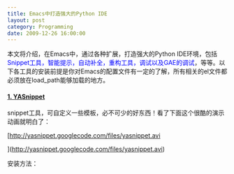 ```yaml
---
title: Emacs中打造强大的Python IDE
layout: post
category: Programming
date: 2009-12-26 16:00:00
---
```


本文将介绍，在Emacs中，通过各种扩展，打造强大的Python IDE环境，包括<span style="color: #0000ff;">Snippet工具，智能提示，自动补全，重构工具，调试以及GAE的调试</span>，等等。以下各工具的安装前提是你对Emacs的配置文件有一定的了解，所有相关的el文件都必须放在load_path能够加载的地方。

#### <span>[1. YASnippet](http://code.google.com/p/yasnippet/) </span>

snippet工具，可自定义一些模板，必不可少的好东西！看了下面这个很酷的演示动画就明白了：
  
[http://yasnippet.googlecode.com/files/yasnippet.avi

](http://yasnippet.googlecode.com/files/yasnippet.avi)

安装方法：

<div class="cnblogs_code"><div><!--

Code highlighting produced by Actipro CodeHighlighter (freeware)
http://www.CodeHighlighter.com/

--><span style="color: #000000;">(</span><span style="color: #0000ff;">require</span><span style="color: #000000;">&nbsp;</span><span style="color: #000000; font-weight: bold;">'</span><span style="color: #000000; font-weight: bold;">yasnippet)
(yas/initialize)
(yas/load-directory&nbsp;"~/.emacs.d/plugins/yasnippet-0.6.1c/snippets")</span></div></div>

#### [
2. AutoComplete](http://www.emacswiki.org/emacs/AutoComplete)

自动完成工具，会像VS里一样，弹出一个列表框让你去选择。

![](http://www.emacswiki.org/pics/static/AutoCompleteScreenshot.png)'

安装方法：
<div class="cnblogs_code" onclick="cnblogs_code_show('af09c201-90fc-4bbd-95f8-878f5b7405e9')">![](http://images.cnblogs.com/OutliningIndicators/ContractedBlock.gif)<div id="cnblogs_code_open_af09c201-90fc-4bbd-95f8-878f5b7405e9"><div><!--

Code highlighting produced by Actipro CodeHighlighter (freeware)
http://www.CodeHighlighter.com/

--><span style="color: #000000;">(</span><span style="color: #0000ff;">require</span><span style="color: #000000;">&nbsp;</span><span style="color: #000000; font-weight: bold;">'</span><span style="color: #000000; font-weight: bold;">auto-complete)
(require&nbsp;</span><span style="color: #000000; font-weight: bold;">'</span><span style="color: #000000;">auto</span><span style="color: #000000;">-</span><span style="color: #000000;">complete</span><span style="color: #000000;">-</span><span style="color: #000000;">config)
(global</span><span style="color: #000000;">-</span><span style="color: #000000;">auto</span><span style="color: #000000;">-</span><span style="color: #000000;">complete</span><span style="color: #000000;">-</span><span style="color: #000000;">mode&nbsp;t)
(setq</span><span style="color: #000000;">-</span><span style="color: #000000;">default&nbsp;ac</span><span style="color: #000000;">-</span><span style="color: #000000;">sources&nbsp;</span><span style="color: #000000; font-weight: bold;">'</span><span style="color: #000000; font-weight: bold;">(ac-source-words-in-same-mode-buffers))
(add-hook&nbsp;</span><span style="color: #000000; font-weight: bold;">'</span><span style="color: #000000;">emacs</span><span style="color: #000000;">-</span><span style="color: #000000;">lisp</span><span style="color: #000000;">-</span><span style="color: #000000;">mode</span><span style="color: #000000;">-</span><span style="color: #000000;">hook&nbsp;(lambda&nbsp;()&nbsp;(add</span><span style="color: #000000;">-</span><span style="color: #000000;">to</span><span style="color: #000000;">-</span><span style="color: #000000;">list&nbsp;</span><span style="color: #000000; font-weight: bold;">'</span><span style="color: #000000; font-weight: bold;">ac-sources&nbsp;</span><span style="color: #000000; font-weight: bold;">'</span><span style="color: #000000;">ac</span><span style="color: #000000;">-</span><span style="color: #000000;">source</span><span style="color: #000000;">-</span><span style="color: #000000;">symbols)))
(add</span><span style="color: #000000;">-</span><span style="color: #000000;">hook&nbsp;</span><span style="color: #000000; font-weight: bold;">'</span><span style="color: #000000; font-weight: bold;">auto-complete-mode-hook&nbsp;(lambda&nbsp;()&nbsp;(add-to-list&nbsp;</span><span style="color: #000000; font-weight: bold;">'</span><span style="color: #000000;">ac</span><span style="color: #000000;">-</span><span style="color: #000000;">sources&nbsp;</span><span style="color: #000000; font-weight: bold;">'</span><span style="color: #000000; font-weight: bold;">ac-source-filename)))
(set-face-background&nbsp;</span><span style="color: #000000; font-weight: bold;">'</span><span style="color: #000000;">ac</span><span style="color: #000000;">-</span><span style="color: #000000;">candidate</span><span style="color: #000000;">-</span><span style="color: #000000;">face&nbsp;</span><span style="color: #000000; font-weight: bold;">"</span><span style="color: #000000; font-weight: bold;">lightgray</span><span style="color: #000000; font-weight: bold;">"</span><span style="color: #000000;">)
(set</span><span style="color: #000000;">-</span><span style="color: #000000;">face</span><span style="color: #000000;">-</span><span style="color: #000000;">underline&nbsp;</span><span style="color: #000000; font-weight: bold;">'</span><span style="color: #000000; font-weight: bold;">ac-candidate-face&nbsp;"darkgray")
(set-face-background&nbsp;</span><span style="color: #000000; font-weight: bold;">'</span><span style="color: #000000;">ac</span><span style="color: #000000;">-</span><span style="color: #000000;">selection</span><span style="color: #000000;">-</span><span style="color: #000000;">face&nbsp;</span><span style="color: #000000; font-weight: bold;">"</span><span style="color: #000000; font-weight: bold;">steelblue</span><span style="color: #000000; font-weight: bold;">"</span><span style="color: #000000;">) ;;; </span>**<span style="color: #008000;">设置比上面截图中更好看的背景颜色</span>**<span style="color: #000000;">
(define</span><span style="color: #000000;">-</span><span style="color: #000000;">key&nbsp;ac</span><span style="color: #000000;">-</span><span style="color: #000000;">completing</span><span style="color: #000000;">-</span><span style="color: #0000ff;">map</span><span style="color: #000000;">&nbsp;</span><span style="color: #000000; font-weight: bold;">"</span><span style="color: #000000; font-weight: bold;">\M-n</span><span style="color: #000000; font-weight: bold;">"</span><span style="color: #000000;">&nbsp;</span><span style="color: #000000; font-weight: bold;">'</span><span style="color: #000000; font-weight: bold;">ac-next)&nbsp;&nbsp;;;;&nbsp;</span><span style="color: #008000; font-weight: bold;">列表中通过按M-n来向下移动</span><span style="color: #000000; font-weight: bold;">
(define-key&nbsp;ac-completing-map&nbsp;"\M-p"&nbsp;</span><span style="color: #000000; font-weight: bold;">'</span><span style="color: #000000;">ac</span><span style="color: #000000;">-</span><span style="color: #000000;">previous)
(setq&nbsp;ac</span><span style="color: #000000;">-</span><span style="color: #000000;">auto</span><span style="color: #000000;">-</span><span style="color: #000000;">start&nbsp;</span><span style="color: #800000;">2</span><span style="color: #000000;">)
(setq&nbsp;ac</span><span style="color: #000000;">-</span><span style="color: #000000;">dwim&nbsp;t)
(define</span><span style="color: #000000;">-</span><span style="color: #000000;">key&nbsp;ac</span><span style="color: #000000;">-</span><span style="color: #000000;">mode</span><span style="color: #000000;">-</span><span style="color: #0000ff;">map</span><span style="color: #000000;">&nbsp;(kbd&nbsp;</span><span style="color: #000000; font-weight: bold;">"</span><span style="color: #000000; font-weight: bold;">M-TAB</span><span style="color: #000000; font-weight: bold;">"</span><span style="color: #000000;">)&nbsp;</span><span style="color: #000000; font-weight: bold;">'</span><span style="color: #000000; font-weight: bold;">auto-complete)</span></div></div></div>

#### <span>[
3. Rope and Ropemacs](http://rope.sourceforge.net/ropemacs.html)     </span>

非常棒的重构工具，比如rename,move,extract method等等。还有非常好用的goto difinition(跳到定义)，show documents(显示文档)等等。安装Ropemacs前，必须先安装[rope](http://rope.sf.net/)和[pymacs](http://pymacs.progiciels-bpi.ca/pymacs.html) 。
  
[**rope**](http://rope.sf.net/)的安装方法：
<div class="cnblogs_code"><div><!--

Code highlighting produced by Actipro CodeHighlighter (freeware)
http://www.CodeHighlighter.com/

--><span style="color: #000000;">python&nbsp;setup.py install</span></div></div>
  
[**pymacs**](http://pymacs.progiciels-bpi.ca/pymacs.html)的安装方法：

<div class="cnblogs_code"><div><!--

Code highlighting produced by Actipro CodeHighlighter (freeware)
http://www.CodeHighlighter.com/

--><span style="color: #000000;">python&nbsp;setup.py&nbsp;install</span></div></div>

.emacs中：
<div class="cnblogs_code"><div><!--

Code highlighting produced by Actipro CodeHighlighter (freeware)
http://www.CodeHighlighter.com/

--><span style="color: #000000;">(autoload&nbsp;</span><span style="color: #000000; font-weight: bold;">'</span><span style="color: #000000; font-weight: bold;">pymacs-apply&nbsp;"pymacs")
(autoload&nbsp;</span><span style="color: #000000; font-weight: bold;">'</span><span style="color: #000000;">pymacs</span><span style="color: #000000;">-</span><span style="color: #000000;">call&nbsp;</span><span style="color: #000000; font-weight: bold;">"</span><span style="color: #000000; font-weight: bold;">pymacs</span><span style="color: #000000; font-weight: bold;">"</span><span style="color: #000000;">)
(autoload&nbsp;</span><span style="color: #000000; font-weight: bold;">'</span><span style="color: #000000; font-weight: bold;">pymacs-eval&nbsp;"pymacs"&nbsp;nil&nbsp;t)
(autoload&nbsp;</span><span style="color: #000000; font-weight: bold;">'</span><span style="color: #000000;">pymacs</span><span style="color: #000000;">-</span><span style="color: #0000ff;">exec</span><span style="color: #000000;">&nbsp;</span><span style="color: #000000; font-weight: bold;">"</span><span style="color: #000000; font-weight: bold;">pymacs</span><span style="color: #000000; font-weight: bold;">"</span><span style="color: #000000;">&nbsp;nil&nbsp;t)
(autoload&nbsp;</span><span style="color: #000000; font-weight: bold;">'</span><span style="color: #000000; font-weight: bold;">pymacs-load&nbsp;"pymacs"&nbsp;nil&nbsp;t)</span></div></div>

**[Ropmacs](http://rope.sourceforge.net/ropemacs.html)**的安装方法：

<div class="cnblogs_code"><div><!--

Code highlighting produced by Actipro CodeHighlighter (freeware)
http://www.CodeHighlighter.com/

--><span style="color: #000000;">python&nbsp;setup.py&nbsp;install</span></div></div>

.emacs中：

<div class="cnblogs_code"><div><!--

Code highlighting produced by Actipro CodeHighlighter (freeware)
http://www.CodeHighlighter.com/

--><span style="color: #000000;">(pymacs</span><span style="color: #000000;">-</span><span style="color: #000000;">load&nbsp;</span><span style="color: #000000; font-weight: bold;">"</span><span style="color: #000000; font-weight: bold;">ropemacs</span><span style="color: #000000; font-weight: bold;">"</span><span style="color: #000000;">&nbsp;</span><span style="color: #000000; font-weight: bold;">"</span><span style="color: #000000; font-weight: bold;">rope-</span><span style="color: #000000; font-weight: bold;">"</span><span style="color: #000000;">)
(setq&nbsp;ropemacs</span><span style="color: #000000;">-</span><span style="color: #000000;">enable</span><span style="color: #000000;">-</span><span style="color: #000000;">autoimport&nbsp;t)</span></div></div>

#### [
4. pycomplete](http://www.rwdev.eu/articles/emacspyeng)

一个更加强大的智能提示工具，比如，输入time.cl 然后按TAB键，会列出time模块所有cl开头的函数名。在调用函数时，还会在mini buffer中提示函数的参数类型。这个东西需要先安装pymacs。

安装方法：

1. 拷贝 [python-mode.el](http://www.rwdev.eu/python/pycomplete/python-mode.el) and [pycomplete.el](http://www.rwdev.eu/python/pycomplete/pycomplete.el) 到Emacs的load_path中。

2. 拷贝  [pycomplete.py](http://www.rwdev.eu/python/pycomplete/pycomplete.py) 到<cite>PYTHONPATH</cite> (比如： c:/<cite>python25/Lib/site-packages</cite>)

3. .emacs中添加：

<div class="cnblogs_code" onclick="cnblogs_code_show('b63ff589-0b0f-4325-8fd6-8790b097202d')">![](http://images.cnblogs.com/OutliningIndicators/ContractedBlock.gif)<div id="cnblogs_code_open_b63ff589-0b0f-4325-8fd6-8790b097202d"><div><!--

Code highlighting produced by Actipro CodeHighlighter (freeware)
http://www.CodeHighlighter.com/

--><span style="color: #000000;">(</span><span style="color: #0000ff;">require</span><span style="color: #000000;">&nbsp;</span><span style="color: #000000; font-weight: bold;">'</span><span style="color: #000000; font-weight: bold;">pycomplete)
(setq&nbsp;auto-mode-alist&nbsp;(cons&nbsp;</span><span style="color: #000000; font-weight: bold;">'</span><span style="color: #000000;">(</span><span style="color: #000000; font-weight: bold;">"</span><span style="color: #000000; font-weight: bold;">\\.py$</span><span style="color: #000000; font-weight: bold;">"</span><span style="color: #000000;">&nbsp;</span><span style="color: #000000;">.</span><span style="color: #000000;">&nbsp;python</span><span style="color: #000000;">-</span><span style="color: #000000;">mode)&nbsp;auto</span><span style="color: #000000;">-</span><span style="color: #000000;">mode</span><span style="color: #000000;">-</span><span style="color: #000000;">alist))
(autoload&nbsp;</span><span style="color: #000000; font-weight: bold;">'</span><span style="color: #000000; font-weight: bold;">python-mode&nbsp;"python-mode"&nbsp;"Python&nbsp;editing&nbsp;mode."&nbsp;t)
(setq&nbsp;interpreter-mode-alist(cons&nbsp;</span><span style="color: #000000; font-weight: bold;">'</span><span style="color: #000000;">(</span><span style="color: #000000; font-weight: bold;">"</span><span style="color: #000000; font-weight: bold;">python</span><span style="color: #000000; font-weight: bold;">"</span><span style="color: #000000;">&nbsp;</span><span style="color: #000000;">.</span><span style="color: #000000;">&nbsp;python</span><span style="color: #000000;">-</span><span style="color: #000000;">mode)
&nbsp;&nbsp;&nbsp;&nbsp;&nbsp;&nbsp;&nbsp;&nbsp;&nbsp;&nbsp;&nbsp;&nbsp;&nbsp;&nbsp;&nbsp;&nbsp;&nbsp;&nbsp;&nbsp;&nbsp;&nbsp;&nbsp;&nbsp;&nbsp;&nbsp;&nbsp;&nbsp;interpreter</span><span style="color: #000000;">-</span><span style="color: #000000;">mode</span><span style="color: #000000;">-</span><span style="color: #000000;">alist))</span></div></div></div>

#### 5. pdb调试

在Emacs中，通过M-x pdb可调出pdb对python代码进行调试。但是发现在Windows系统中，总进入不了调试模式。主要原因有：

1. windows中，找不到pdb.py位置。需自己制定pdb的路径。可以通过下面的方法设置pdb的路径：
<div class="cnblogs_code" onclick="cnblogs_code_show('5223831d-7326-4397-84e7-3797b11b65ec')">![](http://images.cnblogs.com/OutliningIndicators/ContractedBlock.gif)<div id="cnblogs_code_open_5223831d-7326-4397-84e7-3797b11b65ec"><div><!--

Code highlighting produced by Actipro CodeHighlighter (freeware)
http://www.CodeHighlighter.com/

--><span style="color: #000000;">;;&nbsp;pdb&nbsp;setup</span><span style="color: #000000;">,</span><span style="color: #000000;">&nbsp;note&nbsp;the&nbsp;python&nbsp;version
(setq&nbsp;pdb</span><span style="color: #000000;">-</span><span style="color: #000000;">path&nbsp;</span><span style="color: #000000; font-weight: bold;">'</span><span style="color: #000000; font-weight: bold;">c:/python25/Lib/pdb.py
&nbsp;&nbsp;&nbsp;&nbsp;&nbsp;&nbsp;&nbsp;gud-pdb-command-name&nbsp;(symbol-name&nbsp;pdb-path))
&nbsp;(defadvice&nbsp;pdb&nbsp;(before&nbsp;gud-query-cmdline&nbsp;activate)
&nbsp;&nbsp;&nbsp;"Provide&nbsp;a&nbsp;better&nbsp;default&nbsp;command&nbsp;line&nbsp;when&nbsp;called&nbsp;interactively."
&nbsp;&nbsp;&nbsp;(interactive
&nbsp;&nbsp;&nbsp;&nbsp;(list&nbsp;(gud-query-cmdline&nbsp;pdb-path
&nbsp;&nbsp;&nbsp;&nbsp;&nbsp;&nbsp;&nbsp;&nbsp;&nbsp;&nbsp;&nbsp;&nbsp;&nbsp;&nbsp;&nbsp;&nbsp;&nbsp;(file-name-nondirectory&nbsp;buffer-file-name)))))</span></div></div></div>

2. windows中，调用pdb时，未使用<span style="color: red;">python -i</span> 参数。 

针对上面两个问题，我的解决办法是，不设置pdb具体路径，M-x pdb 回车后，出现下面命令:
<div class="cnblogs_code"><div><!--

Code highlighting produced by Actipro CodeHighlighter (freeware)
http://www.CodeHighlighter.com/

--><span style="color: #000000;">Run&nbsp;pdb&nbsp;(like&nbsp;this):&nbsp;pdb&nbsp;</span></div></div>

然后手动修改一下：

<div class="cnblogs_code"><div><!--

Code highlighting produced by Actipro CodeHighlighter (freeware)
http://www.CodeHighlighter.com/

--><span style="color: #000000;">Run&nbsp;pdb&nbsp;(like&nbsp;this):&nbsp;</span><span style="color: red;">python&nbsp;</span><span style="color: red;">-</span><span style="color: red;">i&nbsp;</span><span style="color: red;">-</span><span style="color: red;">m</span><span style="color: #000000;">&nbsp;pdb&nbsp;test.py</span></div></div>

这样就搞定了。

#### 6. 如何调试GAE程序

GAE是一个Web应用，需要跨线程进行调试，而pdb本身对线程调试支持不好。使用pdb进行线程调试时，只有在需要调试的地方插入下面代码：
<div class="cnblogs_code"><div><!--

Code highlighting produced by Actipro CodeHighlighter (freeware)
http://www.CodeHighlighter.com/

--><span style="color: #0000ff;">import</span><span style="color: #000000;">&nbsp;pdb
pdb.set_trace()</span></div></div>

然后直接运行被调试代码，而不是通过python pdb来执行，就可以多线程代码进行调试了。

但是Google App Engine这样的Web应用，使用这个方法还是不能调试，和stdin和stdout有关，最后找到一个很好的解决方法：
<div class="cnblogs_code"><div><!--

Code highlighting produced by Actipro CodeHighlighter (freeware)
http://www.CodeHighlighter.com/

--><span style="color: #0000ff;">def</span><span style="color: #000000;">&nbsp;set_trace():
&nbsp;&nbsp;&nbsp;&nbsp;</span><span style="color: #0000ff;">import</span><span style="color: #000000;">&nbsp;pdb,&nbsp;sys
&nbsp;&nbsp;&nbsp;&nbsp;debugger&nbsp;</span><span style="color: #000000;">=</span><span style="color: #000000;">&nbsp;pdb.Pdb(stdin</span><span style="color: #000000;">=</span><span style="color: #000000;">sys.</span><span style="color: #800080;">__stdin__</span><span style="color: #000000;">,
&nbsp;&nbsp;&nbsp;&nbsp;&nbsp;&nbsp;&nbsp;&nbsp;stdout</span><span style="color: #000000;">=</span><span style="color: #000000;">sys.</span><span style="color: #800080;">__stdout__</span><span style="color: #000000;">)
&nbsp;&nbsp;&nbsp;&nbsp;debugger.set_trace(sys._getframe().f_back)</span></div></div>

在任何需要调试的地方，调用上面的set_trace()函数。

<span style="color: #0000ff;">如果你还有更好玩的东西，一定要告诉我！</span>

参考文档：
  
[http://www.emacswiki.org/emacs/PythonMode](http://www.emacswiki.org/emacs/PythonMode)
  
[http://www.enigmacurry.com/2008/05/09/emacs-as-a-powerful-python-ide/](http://www.enigmacurry.com/2008/05/09/emacs-as-a-powerful-python-ide/)&nbsp;
  
[http://jjinux.blogspot.com/2008/05/python-debugging-google-app-engine-apps.html&nbsp;](http://jjinux.blogspot.com/2008/05/python-debugging-google-app-engine-apps.html)
